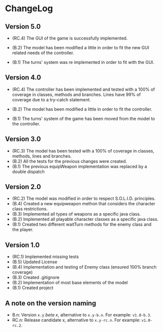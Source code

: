 ChangeLog
=========
Version 5.0
-----------
- (RC.4) The GUI of the game is successfully implemented.

- (B.2) The model has been modified a little in order to fit the new GUI related needs of the controller.

- (B.1) The turns' system was re implemented in order to fit with the GUI.

Version 4.0
-----------
- (RC.4) The controller has been implemented and tested
with a 100% of coverage in classes, methods and branches. 
Lines have 99% of coverage due to a try-catch statement.

- (B.2) The model has been modified a little in order to fit the controller.

- (B.1) The turns' system of the game has been moved from the model to
the controller.



Version 3.0
-----------
- (RC.3) The model has been tested with a 100% of coverage in classes, methods, lines and branches.
- (B.2) All the tests for the previous changes were created. 
- (B.1) The previous equipWeapon implementation was replaced by a double dispatch


Version 2.0
-----------
- (RC.2) The model was modified in order to respect S.O.L.I.D. principles.
- (B.4) Created a new equipweapon methon that considers the character class restrictions. 
- (B.3) Implemented all types of weapons as a specific java class.
- (B.2) Implemented all playable character classes as a specific java class.
- (B.1) Created two different waitTurn methods for the enemy class and the player.

Version 1.0
-----------
- (RC.1) Implemented missing tests
- (B.5) Updated License
- (B.4) Implementation and testing of Enemy class (ensured 100% branch coverage)
- (B.3) Created .gitignore
- (B.2) Implementation of most base elements of the model
- (B.1) Created project

A note on the version naming
----------------------------
- B.n: Version ``x.y`` _beta x_, alternative to ``x.y-b.n``.
  For example: ``v1.0-b.3``.
- RC.n: Release candidate x, alternative to ``x.y-rc.n``.
  For example: ``v1.0-rc.2``.
